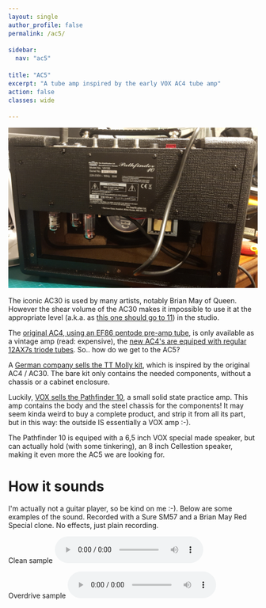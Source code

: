 ```yaml
---
layout: single
author_profile: false
permalink: /ac5/

sidebar:
  nav: "ac5"

title: "AC5"
excerpt: "A tube amp inspired by the early VOX AC4 tube amp"
action: false
classes: wide

---
```

![](/assets/images/ac5/ac5-back.png)

The iconic AC30 is used by many artists, notably Brian May of Queen. However the shear volume of the AC30 makes it impossible to use it at the appropriate level (a.k.a. as [this one should go to 11](https://en.wikipedia.org/wiki/Up_to_eleven)) in the studio.

The [original AC4, using an EF86 pentode pre-amp tube](http://www.voxshowroom.com/uk/amp/ac4.html), is only available as a vintage amp (read: expensive), the [new AC4's are equiped with regular 12AX7s triode tubes](https://voxamps.com/product/ac-4-custom-vintage-black-series/). So.. how do we get to the AC5?

A [German company sells the TT Molly kit](https://www.tube-town.net/cms/?DIY/LoW-Projekte/Molly_-engl-), which is inspired by the original AC4 / AC30. The bare kit only contains the needed components, without a chassis or a cabinet enclosure.

Luckily, [VOX sells the Pathfinder 10](https://voxamps.com/product/pathfinder-10/), a small solid state practice amp. This amp contains the body and the steel chassis for the components! It may seem kinda weird to buy a complete product, and strip it from all its part, but in this way: the outside IS essentially a VOX amp :-).

The Pathfinder 10 is equiped with a 6,5 inch VOX special made speaker, but can actually hold (with some tinkering), an 8 inch Cellestion speaker, making it even more the AC5 we are looking for.

# How it sounds

I'm actually not a guitar player, so be kind on me :-). Below are some examples of the sound. Recorded with a Sure SM57 and a Brian May Red Special clone. No effects, just plain recording.

Clean sample
<audio controls>
  <source src="/assets/audio/clean.mp3" type="audio/mp3">
</audio>

Overdrive sample
<audio controls>
  <source src="/assets/audio/overdrive.mp3" type="audio/mp3">
</audio>
